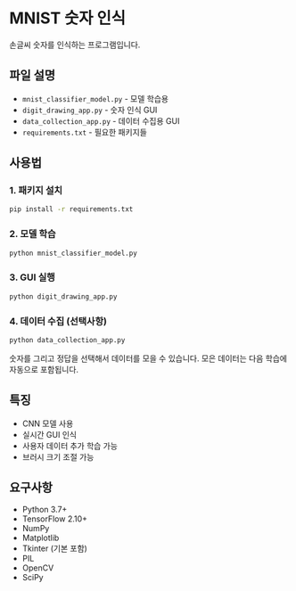 # MNIST 숫자 인식

손글씨 숫자를 인식하는 프로그램입니다.

## 파일 설명

- `mnist_classifier_model.py` - 모델 학습용
- `digit_drawing_app.py` - 숫자 인식 GUI
- `data_collection_app.py` - 데이터 수집용 GUI
- `requirements.txt` - 필요한 패키지들

## 사용법

### 1. 패키지 설치
```bash
pip install -r requirements.txt
```

### 2. 모델 학습
```bash
python mnist_classifier_model.py
```

### 3. GUI 실행
```bash
python digit_drawing_app.py
```

### 4. 데이터 수집 (선택사항)
```bash
python data_collection_app.py
```
숫자를 그리고 정답을 선택해서 데이터를 모을 수 있습니다.
모은 데이터는 다음 학습에 자동으로 포함됩니다.

## 특징

- CNN 모델 사용
- 실시간 GUI 인식
- 사용자 데이터 추가 학습 가능
- 브러시 크기 조절 가능

## 요구사항

- Python 3.7+
- TensorFlow 2.10+
- NumPy
- Matplotlib
- Tkinter (기본 포함)
- PIL
- OpenCV
- SciPy
